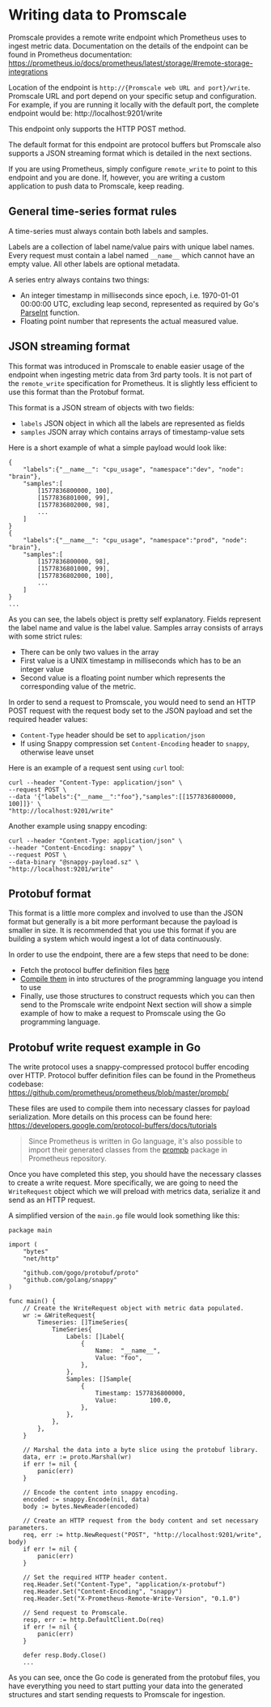# Writing data to Promscale


Promscale provides a remote write endpoint which Prometheus uses to ingest metric data. Documentation on the details of the endpoint can be found in Prometheus documentation:
https://prometheus.io/docs/prometheus/latest/storage/#remote-storage-integrations


Location of the endpoint is `http://{Promscale web URL and port}/write`.
Promscale URL and port depend on your specific setup and configuration. For example, if you are running it locally with the default port, the complete endpoint would be:
http://localhost:9201/write


This endpoint only supports the HTTP POST method.


The default format for this endpoint are protocol buffers but Promscale also supports a JSON streaming format which is detailed in the next sections.


If you are using Prometheus, simply configure `remote_write` to point to this endpoint and you are done. If, however, you are writing a custom application to push data to Promscale, keep reading.


## General time-series format rules
A time-series must always contain both labels and samples.


Labels are a collection of label name/value pairs with unique label names. Every request must  contain a label named `__name__` which cannot have an empty value. All other labels are optional metadata.


A series entry always contains two things:
* An integer timestamp in milliseconds since epoch, i.e. 1970-01-01 00:00:00 UTC, excluding leap second, represented as required by Go's [ParseInt](https://golang.org/pkg/strconv/#ParseInt) function. 
* Floating point number that represents the actual measured value.

## JSON streaming format

This format was introduced in Promscale to enable easier usage of the endpoint when ingesting metric data from 3rd party tools. It is not part of the `remote_write` specification for Prometheus. It is slightly less efficient to use this format than the Protobuf format. 


This format is a JSON stream of objects with two fields:
* `labels` JSON object in which all the labels are represented as fields
* `samples` JSON array which contains arrays of timestamp-value sets

Here is a short example of what a simple payload would look like:

```
{
    "labels":{"__name__": "cpu_usage", "namespace":"dev", "node": "brain"},
    "samples":[
        [1577836800000, 100],
        [1577836801000, 99],
        [1577836802000, 98],
        ...
    ]
}
{
    "labels":{"__name__": "cpu_usage", "namespace":"prod", "node": "brain"},
    "samples":[
        [1577836800000, 98],
        [1577836801000, 99],
        [1577836802000, 100],
        ...
    ]
}
...
```

As you can see, the labels object is pretty self explanatory. Fields represent the label name and value is the label value. Samples array consists of arrays with some strict rules:
* There can be only two values in the array
* First value is a UNIX timestamp in milliseconds which has to be an integer value
* Second value is a floating point number which represents the corresponding value of the metric.


In order to send a request to Promscale, you would need to send an HTTP POST request with the request body set to the JSON payload and set the required header values:
* `Content-Type` header should be set to `application/json`
* If using Snappy compression set `Content-Encoding` header to `snappy`, otherwise leave unset


Here is an example of a request sent using `curl` tool:

```
curl --header "Content-Type: application/json" \
--request POST \
--data '{"labels":{"__name__":"foo"},"samples":[[1577836800000, 100]]}' \
"http://localhost:9201/write"
```
Another example using snappy encoding:

```
curl --header "Content-Type: application/json" \
--header "Content-Encoding: snappy" \
--request POST \
--data-binary "@snappy-payload.sz" \
"http://localhost:9201/write"
```

## Protobuf format

This format is a little more complex and involved to use than the JSON format but generally is a bit more performant because the payload is smaller in size. It is recommended that you use this format if you are building a system which would ingest a lot of data continuously.

In order to use the endpoint, there are a few steps that need to be done:
* Fetch the protocol buffer definition files [here](https://github.com/prometheus/prometheus/blob/master/prompb/)
* [Compile them](https://developers.google.com/protocol-buffers/docs/tutorials) in into structures of the programming language you intend to use
* Finally, use those structures to construct requests which you can then send to the Promscale write endpoint
Next section will show a simple example of how to make a request to Promscale using the Go programming language.


## Protobuf write request example in Go

The write protocol uses a snappy-compressed protocol buffer encoding over HTTP. Protocol buffer definition files can be found in the Prometheus codebase: https://github.com/prometheus/prometheus/blob/master/prompb/

These files are used to compile them into necessary classes for payload serialization. More details on this process can be found here:
https://developers.google.com/protocol-buffers/docs/tutorials

> Since Prometheus is written in Go language, it's also possible to import their generated classes from the [prompb](https://github.com/prometheus/prometheus/blob/master/prompb/) package in Prometheus repository.

Once you have completed this step, you should have the necessary classes to create a write request. More specifically, we are going to need the `WriteRequest` object which we will preload with metrics data, serialize it and send as an HTTP request.

A simplified version of the `main.go` file would look something like this:

```
package main

import (
    "bytes"
    "net/http"

    "github.com/gogo/protobuf/proto"
    "github.com/golang/snappy"
)

func main() {
    // Create the WriteRequest object with metric data populated.
    wr := &WriteRequest{
        Timeseries: []TimeSeries{
            TimeSeries{
                Labels: []Label{
                    {
                        Name:  "__name__",
                        Value: "foo",
                    },
                },
                Samples: []Sample{
                    {
                        Timestamp: 1577836800000,
                        Value:         100.0,
                    },
                },
            },
        },
    }

    // Marshal the data into a byte slice using the protobuf library.
    data, err := proto.Marshal(wr)
    if err != nil {
        panic(err)
    }

    // Encode the content into snappy encoding.
    encoded := snappy.Encode(nil, data)
    body := bytes.NewReader(encoded)

    // Create an HTTP request from the body content and set necessary parameters.
    req, err := http.NewRequest("POST", "http://localhost:9201/write", body)
    if err != nil {
        panic(err)
    }

    // Set the required HTTP header content.
    req.Header.Set("Content-Type", "application/x-protobuf")
    req.Header.Set("Content-Encoding", "snappy")
    req.Header.Set("X-Prometheus-Remote-Write-Version", "0.1.0")

    // Send request to Promscale.
    resp, err := http.DefaultClient.Do(req)
    if err != nil {
        panic(err)
    }

    defer resp.Body.Close()
    ...
```

As you can see, once the Go code is generated from the protobuf files, you have everything you need to start putting your data into the generated structures and start sending requests to Promscale for ingestion.
